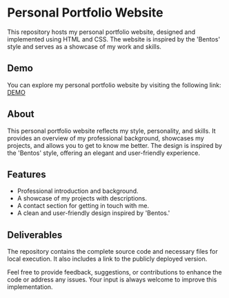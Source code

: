# Personal Portfolio Website

This repository hosts my personal portfolio website, designed and implemented using HTML and CSS. The website is inspired by the 'Bentos' style and serves as a showcase of my work and skills.

## Demo
You can explore my personal portfolio website by visiting the following link: [DEMO](https://alejandropalaciosmartin.github.io/Portfolio/)

## About
This personal portfolio website reflects my style, personality, and skills. It provides an overview of my professional background, showcases my projects, and allows you to get to know me better. The design is inspired by the 'Bentos' style, offering an elegant and user-friendly experience.

## Features
- Professional introduction and background.
- A showcase of my projects with descriptions.
- A contact section for getting in touch with me.
- A clean and user-friendly design inspired by 'Bentos.'

## Deliverables
The repository contains the complete source code and necessary files for local execution. It also includes a link to the publicly deployed version.

Feel free to provide feedback, suggestions, or contributions to enhance the code or address any issues. Your input is always welcome to improve this implementation.

